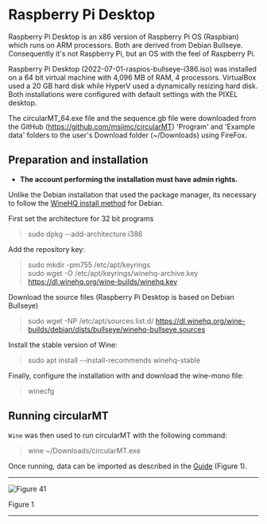 # Raspberry Pi Desktop 

Raspberry Pi Desktop is an x86 version of Raspberry Pi OS (Raspbian) which runs on ARM processors. Both are derived from Debian Bullseye. Consequently it's not Raspberry Pi, but an OS with the feel of Raspberry Pi.

Raspberry Pi Desktop (2022-07-01-raspios-bullseye-i386.iso) was installed on a 64 bit virtual machine with 4,096 MB of RAM, 4 processors. VirtualBox used a 20 GB hard disk while HyperV used a dynamically resizing hard disk. Both installations were configured with default settings with the PIXEL desktop.

The circularMT_64.exe file and the sequence.gb file were downloaded from the GitHub (https://github.com/msjimc/circularMT) 'Program' and 'Example data' folders to the user's Download folder (~/Downloads) using FireFox.

## Preparation and installation

* **The account performing the installation must have admin rights.**

Unlike the Debian installation that used the package manager, its necessary to follow the [WineHQ install method](https://wiki.winehq.org/Debian) for Debian.  

First set the architecture for 32 bit programs

> sudo dpkg --add-architecture i386 

Add the repository key:

> sudo mkdir -pm755 /etc/apt/keyrings   
> sudo wget -O /etc/apt/keyrings/winehq-archive.key https://dl.winehq.org/wine-builds/winehq.key

Download the source files (Raspberry Pi Desktop is based on Debian Bullseye)

> sudo wget -NP /etc/apt/sources.list.d/ https://dl.winehq.org/wine-builds/debian/dists/bullseye/winehq-bullseye.sources

Install the stable version of Wine:

> sudo apt install --install-recommends winehq-stable

Finally, configure the installation with and download the wine-mono file:

> winecfg

## Running circularMT


```Wine``` was then used to run circularMT with the following command:

> wine ~/Downloads/circularMT.exe

Once running, data can be imported as described in the [Guide](https://github.com/msjimc/circularMT/tree/master/Guide/README.md) (Figure 1). 


<hr />

![Figure 41](images/raspbian_pi_os_figure1.jpg)

Figure 1

<hr />

